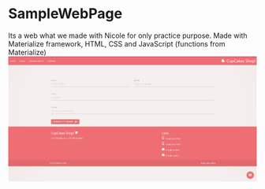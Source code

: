 # SampleWebPage
Its a web what we made with Nicole for only practice purpose. Made with Materialize framework, HTML, CSS and JavaScript (functions from Materialize)
![](Screenshots/Screenshot_1.jpg)
